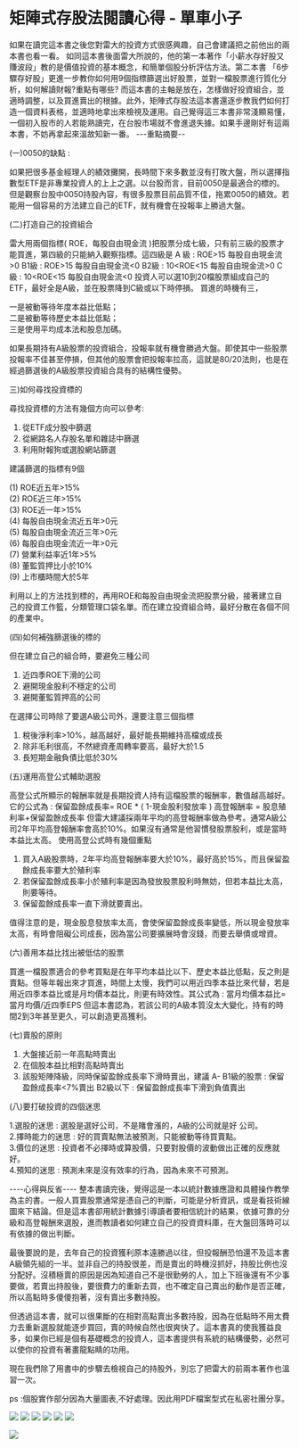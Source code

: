 # 矩陣式存股法閱讀心得 - 單車小子



如果在讀完這本書之後您對雷大的投資方式很感興趣，自己會建議把之前他出的兩本書也看一看。
如同這本書後面雷大所說的，他的第一本著作「小薪水存好股又賺波段」教的是價值投資的基本概念，和簡單個股分析評估方法。第二本書 「6步驟存好股」更進一步教你如何用9個指標篩選出好股票，並對一檔股票進行質化分析，如何解讀財報?重點有哪些?
而這本書的主軸是放在，怎樣做好投資組合，並適時調整，以及買進賣出的根據。此外，矩陣式存股法這本書還逐步教我們如何打造一個資料表格，並適時地拿出來檢視及運用。自己覺得這三本書非常淺顯易懂，一個初入股市的人若能熟讀完，在台股市場就不會進退失據。如果手邊剛好有這兩本書，不妨再拿起來溫故知新一番。
---重點摘要--

(一)0050的缺點 : 

如果把很多基金經理人的績效攤開，長時間下來多數並沒有打敗大盤，所以選擇指數型ETF是非專業投資人的上上之選。以台股而言，目前0050是最適合的標的。但是觀察台股中0050持股內容，有很多股票目前品質不佳，拖累0050的績效。若能用一個容易的方法建立自己的ETF，就有機會在投報率上勝過大盤。

(二)打造自己的投資組合

雷大用兩個指標( ROE，每股自由現金流 )把股票分成七級，只有前三級的股票才能買進，第四級的只能納入觀察指標。這四級是
A 級 : ROE>15 每股自由現金流>0
B1級 : ROE>15 每股自由現金流<0
B2級 : 10<ROE<15 每股自由現金流>0
C 級 : 10<ROE<15 每股自由現金流<0
投資人可以選10到20檔股票組成自己的ETF，最好全是A級，並在股票降到C級或以下時停損。
買進的時機有三，

一是被動等待年度本益比低點；<br>
二是被動等待歷史本益比低點；<br>
三是使用平均成本法和股息加碼。<br>

如果長期持有A級股票的投資組合，投報率就有機會勝過大盤。即使其中一些股票投報率不佳甚至停損，但其他的股票會把投報率拉高，這就是80/20法則，也是在經過篩選後的A級股票投資組合具有的結構性優勢。

三)如何尋找投資標的

尋找投資標的方法有幾個方向可以參考:

1. 從ETF成分股中篩選
2. 從網路名人存股名單和雜誌中篩選
3. 利用財報狗或選股網站篩選
 
建議篩選的指標有9個

(1) ROE近五年>15%<br>
(2) ROE近三年>15%<br>
(3) ROE近一年>15%<br>
(4) 每股自由現金流近五年>0元<br>
(5) 每股自由現金流近三年>0元<br>
(6) 每股自由現金流近一年>0元<br>
(7) 營業利益率近1年>5%<br>
(8) 董監質押比小於10%<br>
(9) 上市櫃時間大於5年<br>

利用以上的方法找到標的，再用ROE和每股自由現金流把股票分級，接著建立自己的投資工作籃，分類管理口袋名單。而在建立投資組合時，最好分散在各個不同的產業中。

(四)如何補強篩選後的標的

但在建立自己的組合時，要避免三種公司
1. 近四季ROE下滑的公司
2. 避開現金股利不穩定的公司
3. 避開董監質押高的公司

在選擇公司時除了要選A級公司外，還要注意三個指標

1. 稅後淨利率>10%，越高越好，最好能長期維持高檔或成長
2. 除非毛利很高，不然總資產周轉率要高，最好大於1.5
3. 長短期金融負債比低於30%


(五)運用高登公式輔助選股

高登公式所顯示的報酬率就是長期投資人持有這檔股票的報酬率，數值越高越好。它的公式為 : 
保留盈餘成長率= ROE * ( 1-現金股利發放率 )
高登報酬率 = 股息殖利率+保留盈餘成長率
但雷大建議採兩年平均的高登報酬率做為參考。通常A級公司2年平均高登報酬率會高於10%。如果沒有通常是他習慣發股票股利，或是當時本益比太高。
使用高登公式時有幾個重點

1. 買入A級股票時，2年平均高登報酬率要大於10%，最好高於15%，而且保留盈餘成長率要大於殖利率
2. 若保留盈餘成長率小於殖利率是因為發放股票股利時無妨，但若本益比太高，則要等待。
3. 保留盈餘成長率一直下滑就要賣出。
 
值得注意的是，現金股息發放率太高，會使保留盈餘成長率變低，所以現金發放率太高，有時會阻礙公司成長，因為當公司要擴展時會沒錢，而要去舉債或增資。

(六)善用本益比找出被低估的股票

買進一檔股票適合的參考買點是在年平均本益比以下、歷史本益比低點，反之則是賣點。但等年報出來才買進，時間上太慢，我們可以用近四季本益比來代替，若是用近四季本益比或是月均價本益比，則更有時效性。其公式為 :
當月均價本益比=當月均價/近四季EPS
但這本書認為，若該公司的A級本質沒太大變化，持有的時間2到3年甚至更久，可以創造更高獲利。

(七)賣股的原則

1. 大盤接近前一年高點時賣出
2. 在個股本益比相對高點時賣出
3. 該股矩陣降級，同時保留盈餘成長率下滑時賣出，建議
A- B1級的股票 : 保留盈餘成長率<7%賣出
B2級以下 : 保留盈餘成長率下滑到負值賣出

(八)要打破投資的四個迷思

1.選股的迷思 : 選股是選好公司，不是賭會漲的，A級的公司就是好 公司。<br>
2.擇時能力的迷思 : 好的買賣點無法被預測，只能被動等待買賣點。<br>
3.價位的迷思 : 投資者不必擇時或算股價，只要對股價的波動做出正確的反應就好。<br>
4.預知的迷思 : 預測未來是沒有效率的行為，因為未來不可預測。<br>

----心得與反省----
整本書讀完後，覺得這是一本以統計數據應證和具體操作教學為主的書。一般人買賣股票通常是憑自己的判斷，可能是分析資訊，或是看技術線圖來下結論。但是這本書卻用統計數據引導讀者要相信統計的結果，依據可靠的分級和高登報酬來選股，進而教讀者如何建立自己的投資資料庫，在大盤回落時可以有依據的做出判斷。

最後要說的是，去年自己的投資獲利原本遠勝過以往，但投報酬恐怕還不及這本書A級領先組的一半。並非自己的持股很差，而是賣出的時機沒抓好，持股比例也沒分配好。沒積極賣的原因是因為知道自己不是很勤勞的人，加上下班後還有不少事要做，若賣出持股後，要很費力的重新去買，也不確定自己賣出的動作是否正確，所以高點時多傻傻抱著，沒有賣出多數持股。

但透過這本書，就可以很果斷的在相對高點賣出多數持股，因為在低點時不用太費力去重新選股就能逐步買回，賣的時候自然也很爽快了。這本書真的使我獲益良多，如果你已經是個有基礎概念的投資人，這本書提供有系統的結構優勢，必然可以使你的投資有著畫龍點睛的功用。

現在我們除了用書中的步驟去檢視自己的持股外，別忘了把雷大的前兩本著作也溫習一次。

ps :個股實作部分因為大量圖表,不好處理。因此用PDF檔案型式在私密社團分享。


![](images/17523603_1424095957642821_6901841379218839072_n.png)
![](images/17523718_1424096380976112_4790248578743606284_n.png)
![](images/17553441_1424094717642945_7774389828566138164_n.png)
![](images/17553442_1424095650976185_3392374195415348390_n.png)
![](images/17553641_1424096254309458_5621296034475613766_n.png)
![](images/17553981_1424096120976138_522047005746192148_n.png)

![](images/17457263_1424096464309437_5840505186032752169_n.png)